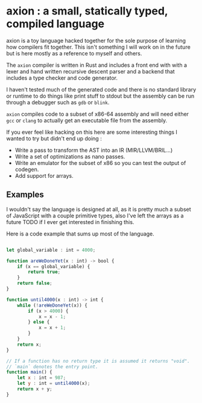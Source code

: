 # axion : a small, statically typed, compiled language

axion is a toy language hacked together for the sole purpose of learning
how compilers fit together. This isn't something I will work on in the
future but is here mostly as a reference to myself and others.

The `axion` compiler is written in Rust and includes a front end with with
a lexer and hand written recursive descent parser and a backend that includes
a type checker and code generator.

I haven't tested much of the generated code and there is no standard library
or runtime to do things like print stuff to stdout but the assembly can be
run through a debugger such as `gdb` or `blink`.

`axion` compiles code to a subset of x86-64 assembly and will need either
`gcc` or `clang` to actually get an executable file from the assembly.

If you ever feel like hacking on this here are some interesting things I wanted
to try but didn't end up doing :

- Write a pass to transform the AST into an IR (MIR/LLVM/BRIL...)
- Write a set of optimizations as nano passes.
- Write an emulator for the subset of x86 so you can test the output of codegen.
- Add support for arrays.

## Examples

I wouldn't say the language is designed at all, as it is pretty much a subset
of JavaScript with a couple primitive types, also I've left the arrays as a
future TODO if I ever get interested in finishing this.

Here is a code example that sums up most of the language.

```javascript

let global_variable : int = 4000;

function areWeDoneYet(x : int) -> bool {
    if (x == global_variable) {
        return true;
    }
    return false;
}

function until4000(x : int) -> int {
    while (!areWeDoneYet(x)) {
        if (x > 4000) {
            x = x - 1;
        } else {
            x = x + 1;
        }
    }
    return x;
}

// If a function has no return type it is assumed it returns "void".
// `main` denotes the entry point.
function main() {
    let x : int = 987;
    let y : int = until4000(x);
    return x + y;
}

```
